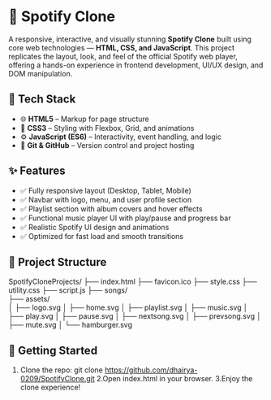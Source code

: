 # 🎵 Spotify Clone

A responsive, interactive, and visually stunning **Spotify Clone** built using core web technologies — **HTML, CSS, and JavaScript**. This project replicates the layout, look, and feel of the official Spotify web player, offering a hands-on experience in frontend development, UI/UX design, and DOM manipulation.

## 🔧 Tech Stack

- 🌐 **HTML5** – Markup for page structure  
- 🎨 **CSS3** – Styling with Flexbox, Grid, and animations  
- ⚙️ **JavaScript (ES6)** – Interactivity, event handling, and logic  
- 🧰 **Git & GitHub** – Version control and project hosting 

## ✨ Features

- ✅ Fully responsive layout (Desktop, Tablet, Mobile)
- ✅ Navbar with logo, menu, and user profile section
- ✅ Playlist section with album covers and hover effects
- ✅ Functional music player UI with play/pause and progress bar
- ✅ Realistic Spotify UI design and animations
- ✅ Optimized for fast load and smooth transitions

## 📂 Project Structure

SpotifyCloneProjects/
├── index.html
├── favicon.ico
├── style.css
├── utility.css
├── script.js
├── songs/                       
├── assets/                      
│   ├── logo.svg
│   ├── home.svg
│   ├── playlist.svg
│   ├── music.svg
│   ├── play.svg
│   ├── pause.svg
│   ├── nextsong.svg
│   ├── prevsong.svg
│   ├── mute.svg
│   └── hamburger.svg

  
## 🚀 Getting Started

1. Clone the repo:
   git clone https://github.com/dhairya-0209/SpotifyClone.git
2.Open index.html in your browser.
3.Enjoy the clone experience!



